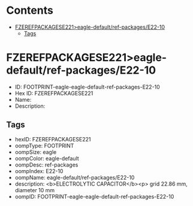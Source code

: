 



Contents
========

* [FZEREFPACKAGESE221>eagle-default/ref-packages/E22-10](#fzerefpackagese221eagle-defaultref-packagese22-10)
	* [Tags](#tags)

# FZEREFPACKAGESE221>eagle-default/ref-packages/E22-10

- ID: FOOTPRINT-eagle-eagle-default-ref-packages-E22-10
- Hex ID: FZEREFPACKAGESE221
- Name: 
- Description: 

## Tags

- hexID: FZEREFPACKAGESE221
- oompType: FOOTPRINT
- oompSize: eagle
- oompColor: eagle-default
- oompDesc: ref-packages
- oompIndex: E22-10
- oompName: eagle-default/ref-packages/E22-10
- description: &lt;b&gt;ELECTROLYTIC CAPACITOR&lt;/b&gt;&lt;p&gt;&#xD;
grid 22.86 mm, diameter 10 mm
- oompID: FOOTPRINT-eagle-eagle-default-ref-packages-E22-10
